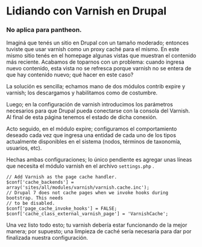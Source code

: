 # Lidiando con Varnish en Drupal

### No aplica para pantheon.


Imaginá que tenés un sitio en Drupal con un tamaño moderado; entonces tuviste que usar varnish como un proxy caché para el mismo. En este mismo sitio tenés en el homepage algunas vistas que muestran el contenido más reciente. Acabamos de toparnos con un problema: cuando ingresa nuevo contenido, esta vista no se refresca porque varnish no se entera de que hay contenido nuevo; qué hacer en este caso?

La solución es sencilla; echamos mano de dos módulos contrib expire y varnish; los descargamos y habilitamos como de costumbre.

Luego; en la configuración de varnish introducimos los parámetros necesarios para que Drupal pueda conectarse con la consola del Varnish. Al final de esta página tenemos el estado de dicha conexión.

Acto seguido, en el módulo expire; configuramos el comportamiento deseado cada vez que ingresa una entidad de cada uno de los tipos actualmente disponibles en el sistema (nodos, términos de taxonomía, usuarios, etc).

Hechas ambas configuraciones; lo único pendiente es agregar unas líneas que necesita el módulo varnish en el archivo ```settings.php``` .


```
// Add Varnish as the page cache handler.
$conf['cache_backends'] = array('sites/all/modules/varnish/varnish.cache.inc');
// Drupal 7 does not cache pages when we invoke hooks during bootstrap. This needs
// to be disabled.
$conf['page_cache_invoke_hooks'] = FALSE;
$conf['cache_class_external_varnish_page'] = 'VarnishCache';
```

Una vez listo todo esto; tu varnish debería estar funcionando de la mejor manera; por supuesto; una limpieza de caché sería necesaria para dar por finalizada nuestra configuración.


